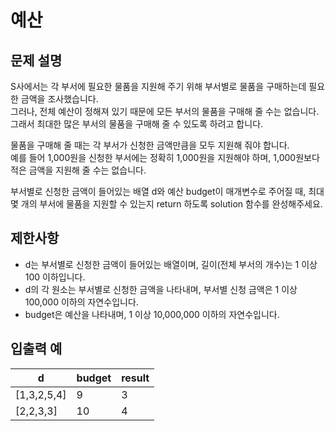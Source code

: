 # 예산

## 문제 설명

S사에서는 각 부서에 필요한 물품을 지원해 주기 위해 부서별로 물품을 구매하는데 필요한 금액을 조사했습니다.  
그러나, 전체 예산이 정해져 있기 때문에 모든 부서의 물품을 구매해 줄 수는 없습니다.  
그래서 최대한 많은 부서의 물품을 구매해 줄 수 있도록 하려고 합니다.  

물품을 구매해 줄 때는 각 부서가 신청한 금액만큼을 모두 지원해 줘야 합니다.  
예를 들어 1,000원을 신청한 부서에는 정확히 1,000원을 지원해야 하며, 1,000원보다 적은 금액을 지원해 줄 수는 없습니다.  

부서별로 신청한 금액이 들어있는 배열 d와 예산 budget이 매개변수로 주어질 때, 최대 몇 개의 부서에 물품을 지원할 수 있는지 return 하도록 solution 함수를 완성해주세요.  


## 제한사항

- d는 부서별로 신청한 금액이 들어있는 배열이며, 길이(전체 부서의 개수)는 1 이상 100 이하입니다.
- d의 각 원소는 부서별로 신청한 금액을 나타내며, 부서별 신청 금액은 1 이상 100,000 이하의 자연수입니다.
- budget은 예산을 나타내며, 1 이상 10,000,000 이하의 자연수입니다.


## 입출력 예

| d           | budget | result |
|-------------|--------|--------|
| [1,3,2,5,4] | 9      | 3      |
| [2,2,3,3]   | 10     | 4      |
